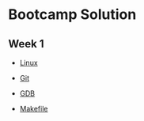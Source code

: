 # Bootcamp Solution

## Week 1

- [Linux](https://github.com/srijan-singh/bootcamp-cserl/tree/main/Week1/linux.md)

- [Git](https://github.com/srijan-singh/bootcamp-cserl/blob/main/Week1/github.md)

- [GDB](https://github.com/srijan-singh/bootcamp-cserl/blob/main/Week1/gdb.md)

- [Makefile](https://github.com/srijan-singh/Bootcamp_2022_my_submission/blob/main/Week1_solutions/week1_warmup/cpp_makefiles/makefile.md)